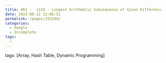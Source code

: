 ```yaml
---
title: 061 -  1218 - Longest Arithmetic Subsequence of Given Difference - Medium
date: 2022-08-12 12:06:51
permalink: /pages/332244/
categories:
  - Google
  - Incomplete
tags:
  - 
---
```

tags: [Array, Hash Table, Dynamic Programming]